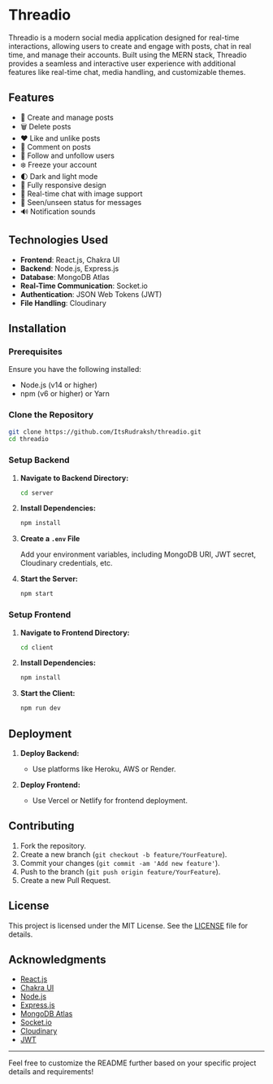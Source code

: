 # **Threadio**

Threadio is a modern social media application designed for real-time interactions, allowing users to create and engage with posts, chat in real time, and manage their accounts. Built using the MERN stack, Threadio provides a seamless and interactive user experience with additional features like real-time chat, media handling, and customizable themes.

## **Features**

- 📝 Create and manage posts
- 🗑️ Delete posts
- ❤️ Like and unlike posts
- 💬 Comment on posts
- 👥 Follow and unfollow users
- ❄️ Freeze your account
- 🌓 Dark and light mode
- 📱 Fully responsive design
- 💬 Real-time chat with image support
- 👀 Seen/unseen status for messages
- 🔊 Notification sounds

## **Technologies Used**

- **Frontend**: React.js, Chakra UI
- **Backend**: Node.js, Express.js
- **Database**: MongoDB Atlas
- **Real-Time Communication**: Socket.io
- **Authentication**: JSON Web Tokens (JWT)
- **File Handling**: Cloudinary

## **Installation**

### **Prerequisites**

Ensure you have the following installed:

- Node.js (v14 or higher)
- npm (v6 or higher) or Yarn

### **Clone the Repository**

```bash
git clone https://github.com/ItsRudraksh/threadio.git
cd threadio
```

### **Setup Backend**

1. **Navigate to Backend Directory:**

   ```bash
   cd server
   ```

2. **Install Dependencies:**

   ```bash
   npm install
   ```

3. **Create a `.env` File**

   Add your environment variables, including MongoDB URI, JWT secret, Cloudinary credentials, etc.

4. **Start the Server:**

   ```bash
   npm start
   ```

### **Setup Frontend**

1. **Navigate to Frontend Directory:**

   ```bash
   cd client
   ```

2. **Install Dependencies:**

   ```bash
   npm install
   ```

3. **Start the Client:**

   ```bash
   npm run dev
   ```

## **Deployment**

1. **Deploy Backend:**

   - Use platforms like Heroku, AWS or Render.

2. **Deploy Frontend:**
   - Use Vercel or Netlify for frontend deployment.

## **Contributing**

1. Fork the repository.
2. Create a new branch (`git checkout -b feature/YourFeature`).
3. Commit your changes (`git commit -am 'Add new feature'`).
4. Push to the branch (`git push origin feature/YourFeature`).
5. Create a new Pull Request.

## **License**

This project is licensed under the MIT License. See the [LICENSE](LICENSE) file for details.

## **Acknowledgments**

- [React.js](https://react.dev/)
- [Chakra UI](https://v2.chakra-ui.com/)
- [Node.js](https://nodejs.org/)
- [Express.js](https://expressjs.com/)
- [MongoDB Atlas](https://www.mongodb.com/products/platform/atlas-database)
- [Socket.io](https://socket.io/)
- [Cloudinary](https://cloudinary.com/)
- [JWT](https://jwt.io/)

---

Feel free to customize the README further based on your specific project details and requirements!

